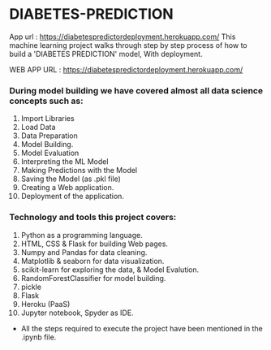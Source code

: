 # DIABETES-PREDICTION
App url : https://diabetespredictordeployment.herokuapp.com/
This machine learning project walks through step by step process of how to build a 'DIABETES PREDICTION' model, With deployment.

WEB APP URL : https://diabetespredictordeployment.herokuapp.com/

### During model building we have covered almost all data science concepts such as:
1. Import Libraries
2. Load Data
3. Data Preparation
4. Model Building.
5. Model Evaluation
6. Interpreting the ML Model
7. Making Predictions with the Model
8. Saving the Model (as .pkl file)
9. Creating a Web application.
10. Deployment of the application.
### Technology and tools this project covers:
1. Python as a programming language.
2. HTML, CSS & Flask for building Web pages.
3. Numpy and Pandas for data cleaning.
4. Matplotlib & seaborn for data visualization.
5. scikit-learn for exploring the data, & Model Evalution.
6. RandomForestClassifier for model building.
7. pickle 
8. Flask 
9. Heroku (PaaS)
10. Jupyter notebook, Spyder as IDE.
* All the steps required to execute the project have been mentioned in the .ipynb file.
